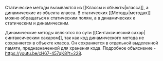 
Статические методы вызываются из [[Классы и объекты|класса]], а динамические из объекта класса. В статических  [[Методы|методах]] можно обращаться к статическим полям, а в динамических к статическим и динамическим. 

Динамические методы являются по сути [[Синтаксический сахар|синтаксическим сахаром]], так как код динамического метода не сохраняется в объекте класса. Он сохраняется в отдельной выделенной памяти, предназначенной для хранения кода. Подробное объяснение - https://youtu.be/cH67-457qK8?t=228. 